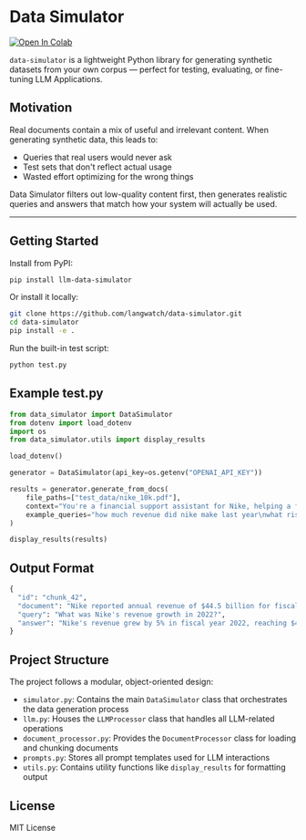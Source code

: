 # Data Simulator

[![Open In Colab](https://colab.research.google.com/assets/colab-badge.svg)](https://colab.research.google.com/github/langwatch/data-simulator/blob/main/data_simulator.ipynb)

`data-simulator` is a lightweight Python library for generating synthetic datasets from your own corpus — perfect for testing, evaluating, or fine-tuning LLM Applications.

## Motivation

Real documents contain a mix of useful and irrelevant content. When generating synthetic data, this leads to:

- Queries that real users would never ask
- Test sets that don't reflect actual usage
- Wasted effort optimizing for the wrong things

Data Simulator filters out low-quality content first, then generates realistic queries and answers that match how your system will actually be used.

---

## Getting Started

Install from PyPI:

```bash
pip install llm-data-simulator
```

Or install it locally:

```bash
git clone https://github.com/langwatch/data-simulator.git
cd data-simulator
pip install -e .
```

Run the built-in test script:

```bash
python test.py
```

## Example test.py

```python
from data_simulator import DataSimulator
from dotenv import load_dotenv
import os
from data_simulator.utils import display_results

load_dotenv()

generator = DataSimulator(api_key=os.getenv("OPENAI_API_KEY"))

results = generator.generate_from_docs(
    file_paths=["test_data/nike_10k.pdf"],
    context="You're a financial support assistant for Nike, helping a financial analyst decide whether to invest in the stock.",
    example_queries="how much revenue did nike make last year\nwhat risks does nike face\nwhat are nike's top 3 priorities"
)

display_results(results)
```

## Output Format

```python
{
  "id": "chunk_42",
  "document": "Nike reported annual revenue of $44.5 billion for fiscal year 2022, an increase of 5% compared to the previous year.",
  "query": "What was Nike's revenue growth in 2022?",
  "answer": "Nike's revenue grew by 5% in fiscal year 2022, reaching $44.5 billion."
}
```

## Project Structure

The project follows a modular, object-oriented design:

- `simulator.py`: Contains the main `DataSimulator` class that orchestrates the data generation process
- `llm.py`: Houses the `LLMProcessor` class that handles all LLM-related operations
- `document_processor.py`: Provides the `DocumentProcessor` class for loading and chunking documents
- `prompts.py`: Stores all prompt templates used for LLM interactions
- `utils.py`: Contains utility functions like `display_results` for formatting output

## License

MIT License